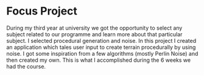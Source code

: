 # Focus Project
During my third year at university we got the opportunity to select any subject related to our programme and learn more about that particular subject. I selected procedural generation and noise. In this project I created an application which tales user input to create terrain procedurally by using noise. I got some inspiration from a few algorithms (mostly Perlin Noise) and then created my own. This is what I accomplished during the 6 weeks we had the course.